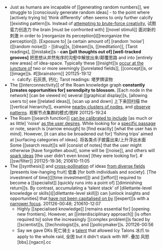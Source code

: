 - Just as humans are incapable of [[generating random numbers]], we struggle to [consciously generate random ideas] - to the point where [actively trying to] ‘think differently’ often seems to only further calcify [[existing pattern]]s. Instead of [attempting to brute-force creativity]([[creativity]]), 试图蛮力创造力 the brain [must be confronted with] [[novel stimuli]] 面对新的刺激 in order to [reorganize its perception]([[reorganize the perception]]). [Exposure to] [a certain amount of] [random ‘noise’]([[random noise]]) - [[drug]]s, [[dream]]s, [[meditation]], [Tarot readings], [[mistake]]s - **can [jolt thoughts out of] [well-tracked grooves]** 把思想从井然有序的沟壑中解放出来/颠覆思路 and into [entirely new areas] of idea-space. Typically these [[insight]]s [occur at the juncture of]([[juncture]]) two or more seemingly [[unrelated fields]], [[concept]]s, or [[image]]s. #[[brainstorm]]
201125-19:12
    - calcify: 石灰质, 钙化;
Tarot readings: 塔罗牌读物
- The [[interconnectivity]] of the Roam knowledge graph **constantly [creates opportunities for] serendipity to blossom.** [Each node in the network] [can be viewed in] several [[graphical display]]s, [allowing users to] see [[related ideas]], [scan up and down] 上下来回扫描 the [[vertical hierarchy]], examine [nearby clusters of nodes](((zukNbAkDh))), and [observe patterns]([[pattern]]). 观察节点集群的模式/图样 
201125-19:24
- The Roam [[search function]] [can be calibrated to include](((585ec1IO1))) [as much or as little] ‘noise’ [as the user desires](((Xvs9c7x_C))). While looking for a [specific passage]([[passage]]) or note, search is [narrow enough] to [find exactly] [what the user has in mind]. However, [it can also be broadened out for] ‘fishing trips’ aimed at [surfacing categories of ideas]. 将各类点子披露出来/上升浮出水面 Some [[search result]]s will [consist of notes] that the user might otherwise [have forgotten about], some will be [[noise]], and others will [spark ideas](((gKeRfF3pd))) [the user didn’t even know] [they were looking for]. #[[sw/filter]] 
201125-19:36; 210610-11:05
- The [[synthesis]] and [cross-pollination](((m-hEpxP_B))) of ideas [from diverse fields](((_z7h4TgGm))) [presents low-hanging fruit] 低垂 [for both individuals and society]. [The investment of time]([[time investment]]) and [[effort]] required to become a [[specialist]] [quickly runs into a point of] [[diminishing return]]s. By contrast, accumulating a ‘talent stack’ of [dilettante-level knowledge or skills]([[dilettante-level skill]]) can [unlock insights and opportunities] that [have not been capitalised on by](((kxGzk64EW))) [[expert]]s with a [narrower focus]([[focus]]). 
201126-00:48; 210610-12:07
    - Highly [[specialised knowledge]] [remains essential for] [opening new frontiers]. However, an [[interdisciplinary approach]] [is often required to] solve the increasingly [[complex problem]]s faced by [[scientist]]s, [[technologist]]s, and [[policymaker]]s.
201126-00:56
    - Say we gave DKs 死亡骑士 a [talent](((ChMhUbdl7))) that allowed Icy Talons 冰爪 to apply to the whole raid, 全团 but it didn't stack with WF. 叠加 风怒 [bbs].[ngacn].cc
